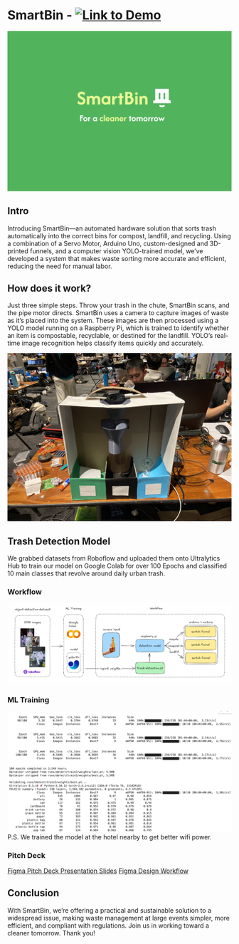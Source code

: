 # SmartBin - [![Link to Demo](https://img.shields.io/badge/YouTube-FF0000?style=for-the-badge&logo=youtube&logoColor=white)](https://www.youtube.com/watch?v=DUQ2zHv1NQs)
![logo banner](assets/logo.png)

## Intro
Introducing SmartBin—an automated hardware solution that sorts trash automatically into the correct bins for compost, landfill, and recycling. Using a combination of a Servo Motor, Arduino Uno, custom-designed and 3D-printed funnels, and a computer vision YOLO-trained model, we’ve developed a system that makes waste sorting more accurate and efficient, reducing the need for manual labor.

## How does it work?
Just three simple steps. Throw your trash in the chute, SmartBin scans, and the pipe motor directs.
SmartBin uses a camera to capture images of waste as it’s placed into the system. These images are then processed using a YOLO model running on a Raspberry Pi, which is trained to identify whether an item is compostable, recyclable, or destined for the landfill. YOLO’s real-time image recognition helps classify items quickly and accurately.

![build](assets/build.jpg)

## Trash Detection Model
We grabbed datasets from Roboflow and uploaded them onto Ultralytics Hub to train our model on Google Colab for over 100 Epochs and classified 10 main classes that revolve around daily urban trash.

### Workflow
![workflow](assets/workflow.png)

### ML Training
![workflow](assets/google-colab.png)
P.S. We trained the model at the hotel nearby to get better wifi power.

### Pitch Deck
[Figma Pitch Deck Presentation Slides](https://www.figma.com/proto/fPMhEasDlWZEEhfg6660DM/SmartBin?node-id=50-180&node-type=canvas&t=3vaZL3ahZxr8h3Yb-1&scaling=contain&content-scaling=fixed&page-id=0%3A1)
[Figma Design Workflow](https://www.figma.com/design/0ZV7e0JJXtjuXRCYjlXEfv/SmartBin-Template?node-id=0-1&t=e87UqHIZ6ZarGZek-1)

## Conclusion
With SmartBin, we’re offering a practical and sustainable solution to a widespread issue, making waste management at large events simpler, more efficient, and compliant with regulations. Join us in working toward a cleaner tomorrow.
Thank you!
